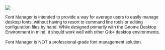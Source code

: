 <font face='Arial,Helvetica,sans-serif'>
<img src='http://font-manager.googlecode.com/svn/resources/font-manager.googlecode.com/font-manager.png' />
<br>
<p>
Font Manager is intended to provide a way for average users to easily manage desktop fonts, without having to resort to command line tools or editing configuration files by hand. While designed primarily with the Gnome Desktop Environment in mind, it should work well with other Gtk+ desktop environments.<br>
<br>
Font Manager is NOT a professional-grade font management solution.  <br />


</p>
<br /> <br /> <br />
<br /> <br /> <br />